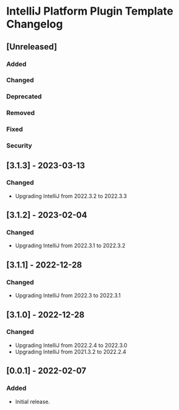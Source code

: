 <!-- Keep a Changelog guide -> https://keepachangelog.com -->

# IntelliJ Platform Plugin Template Changelog

## [Unreleased]
### Added

### Changed

### Deprecated

### Removed

### Fixed

### Security

## [3.1.3] - 2023-03-13
### Changed
- Upgrading IntelliJ from 2022.3.2 to 2022.3.3

## [3.1.2] - 2023-02-04
### Changed
- Upgrading IntelliJ from 2022.3.1 to 2022.3.2

## [3.1.1] - 2022-12-28
### Changed
- Upgrading IntelliJ from 2022.3 to 2022.3.1

## [3.1.0] - 2022-12-28
### Changed
- Upgrading IntelliJ from 2022.2.4 to 2022.3.0
- Upgrading IntelliJ from 2021.3.2 to 2022.2.4

## [0.0.1] - 2022-02-07
### Added
- Initial release.